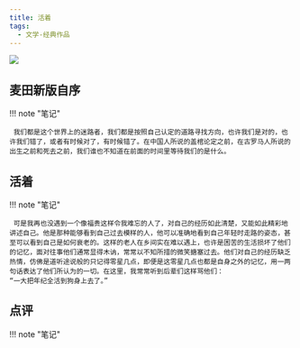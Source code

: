 ```yaml
---
title: 活着
tags:
  - 文学-经典作品
---
```


![](https://wfqqreader-1252317822.image.myqcloud.com/cover/464/834464/s_834464.jpg)


## 麦田新版自序




!!! note "笔记"

	 我们都是这个世界上的迷路者，我们都是按照自己认定的道路寻找方向，也许我们是对的，也许我们错了，或者有时候对了，有时候错了。在中国人所说的盖棺论定之前，在古罗马人所说的出生之前和死去之前，我们谁也不知道在前面的时间里等待我们的是什么。  


## 活着




!!! note "笔记"

	 可是我再也没遇到一个像福贵这样令我难忘的人了，对自己的经历如此清楚，又能如此精彩地讲述自己。他是那种能够看到自己过去模样的人，他可以准确地看到自己年轻时走路的姿态，甚至可以看到自己是如何衰老的。这样的老人在乡间实在难以遇上，也许是困苦的生活损坏了他们的记忆，面对往事他们通常显得木讷，常常以不知所措的微笑搪塞过去。他们对自己的经历缺乏热情，仿佛是道听途说般的只记得零星几点，即便是这零星几点也都是自身之外的记忆，用一两句话表达了他们所认为的一切。在这里，我常常听到后辈们这样骂他们： 
    “一大把年纪全活到狗身上去了。”  


## 点评




!!! note "笔记"

	  

